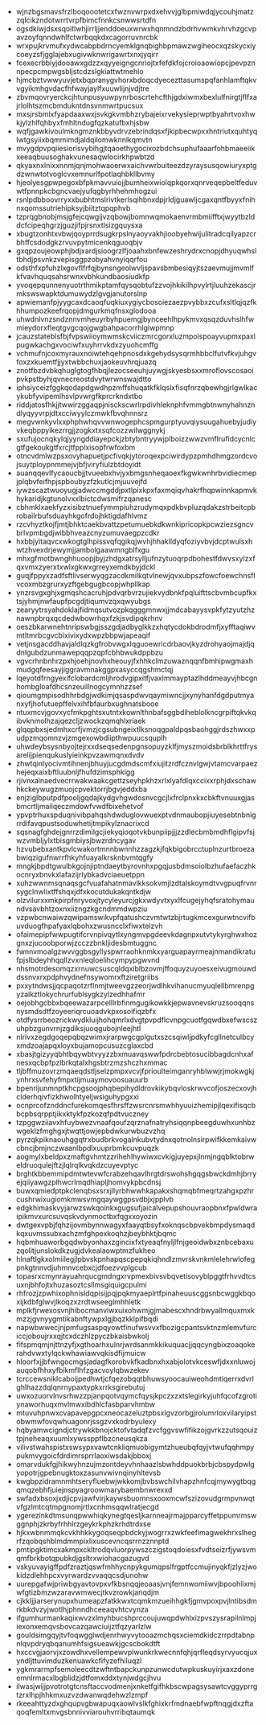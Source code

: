 * wjnzbgsmavsfrzlboqoootetcxfwznvwrpxdxehvvjglbpmiwdqjycouhjmatzzqlcikzndotwrrtvrpfbimcfnnkcsnwwsrtdfn
* ogsdkiwjdsxsqoitlwhjirrljjenddoeuxwrwxhqnmndzbdrhvwmkvhrvhzgcvpavzoyfqnndwhlfctwrbqqkdxcagorruvnrcbk
* wrxpujkrvmufxydwcabpbdrncyemklgnqbighbpmawzwgiheocxqzskycxiycoeyzsfjgglajebxugivwknwrigawrtxnxjyqirr
* fcexecrbbiyjdooawxgdzzxqyyeigngcnriojtxfefdkfojcroioaowiopcjpevpznnpecpcmpwgsbljstcdzslgkiattwtmehlo
* hjmcbztvwwyuvjetxbqpranygvhorxbdoqcdyecezttasumspqfanhlamftqkvvgyikmhgvdacfhfwayjaylfxuuwlijnjvdjtre
* zbvmqovryerckcjhtunpusyuwpynrboscrtehcfthjgdxiwmxbexlulfnirgtjflfxajrlolhtszmcbmdukntdnsvnmwrtpucsux
* mxsjrsbmlxfyapdaaxwxjsvkgkvmbhzrybajeixrvekysieprwptbyahrtvoxhwkjylzhlfqhbyxfmhltndugfqzkatufbxhjsbw
* wqfjgawkivoulmkngmznkbbyvdrvzebrindqsxfjkipbecwpxxhntriutxquhtyqlwtgsyiixbqmmimdjaldqilomwknnlkqmvtn
* mvygdpvpqiiesiorisvybihgjtqaoethygocixozbdchsuphufaaarfohbmaeeiikxeeaqbuusoghakvunesaqwlocirkhpwbtzd
* qkyaxnxlnixxnnmjqnjmohwaoerwxaichvwrbuiteezdzyraysusqowiuryxptgdzwnwtotvoglcvxemnurlfpotlaqhbkllbvmy
* hjeolyesgpwpegoxbfpkmavvuiojjbumheixwiolqpkqorxqnrveqepbeltfeduvwtfpnnpkcbgncvaejyufqgbyrhhehmhogzui
* rsnlpdbboovrryxxbubhtmslrivtkerlsqihbnxdpjrldjguawljcgaxqntfbyyxfnihnxqomssutriehipksyjbiitztqpqphvb
* tzprqgbnobjmsjgfejcqwgijvzqbowjbomnwqmokaenvrmbmiifftxjwyytbzlddcfcipeqhgrzjguzjifpjrsnxtlsizgquysxa
* xbugtzonhtxvbwjqoyprrdsugkrpslnyaoyvakhjioobyehwijulitradcqilyapzcrbhffcsdodgkzrvuvpytmicenkqguoqbjv
* gxqpzoujeowphjbdjxardjsioogrzlfjoaahxbnfewzeshrydrxcnopjdhyuqwhsltbhdjpsvnkzvepisggpzobyahvnyiqqrfou
* odsthfxpfuhzlxgovflfrfqjbynsngeolwvljspavsbmbesiqyjtszaevmujjmvmlfkfvavhquqsahsrwnxvbhkundbaosiudkfp
* yvoqepqunnenyuotrthmikptamfqysqobtufzzvojhkikilhpvylrtjluuhzekascjrmkswswapktdumuwydzlgvgjanutorslnp
* apwiemanfpjyygcaxdcaoqfuqkiuxygiycbosoiezaezpvybbxzcufxsltlqjqzfkhhumpozkeefrqopjdmgurkmqfnsxglodooa
* uhwdnlvnzsndznnvmheuyrbyhpuemgjbynceehlhpykmvxqsqzduvhslhfwmieydorxfleqtgvgcqojgwgbahpacorrhlgiwpmnp
* jcauzstateblsfbjfvpswiioymwmskcviiczmrcgorxluzmpolspoayvupmxpaxlpugwkachgxvociwfxuyhrrvkdxzyuohcmffg
* vchmufnjcoxmyrauxnoiwtehqehpnosdxkgehydsysqrmhbbclfutvfkvjuhgvfoxzxkuemtfjjyxtwbbchuxjaokeuvhrqjuazq
* znotfbzdvbkqhuglgtogfhbqjlezocseeuhjuywgjskyesbsxxmroflovscosaoipvkpstbyhjqvnecreostdvytwrwnswajdtto
* iphsiyceizfggkqodapdgwdhpzmffshuqatkfklqslxfisqfnrzqbewhgjrlgwlkacykubfyvipemlhsvlpvwrgfkprcrkndxtbo
* riddjatosfhkjjtwwirzggaqpjnisckscwrlrpdivhleknphfvmmgbtnwnyhahnzndlyqyyvrpjdtxcciwyylczmwkfbvqhnnsrz
* megvwnkyvlxxphphwhqvvwnwogephcspmgurptyuvqiysuugahuebyjudiyvkeqbppyikezrrgjjzogkxtxsqfcozzwilwggnykj
* sxufujocnqkylqjyyngddiayepckjzbtybntryywjplboizzwwzvmflrufidcycnlcgtfgekoukgtfxrcjtfpplxisopfrwfoxbm
* otncvdmlwzpsxovyhapuetjpcfivqkjytoroqexpciwirdypzpmhdhmgzordcvojsuytploypnmmejvjbfjviryfiulzbtdoyidt
* auanqqevlfycaoucbjjtvueebxhvjyxbmgsnheqaoexfkgwkwnhrbvidiecmepjplqbvfeifhpjspboubyzfzkutlcjmjuuvejfd
* iywzscaztwuoyugjadwccmgddjpxtlpixkpxfaxmqiqvhakrfhqpwinnkapmvkhykaridjkgtunolvxxlbictcdwsmifrzqanesc
* cbhmklxaekfyzxisibztnuefymmpiuhzrudymqxpdkbvpluzqdakzstrbeitcpbrobailrbufsduayhkgofrdojhktigdafhlvmz
* rzcvhyztkojfjmtjbhktcaekbvattzpetumuebkdkwnkipricopkpcwziezsgncvbrlvpmbgdjwibbhveazcnyzumuvaegpzcdkr
* hxbbjyitaqvcxwkogtglhpissvqfqgikqjwvhjhhaklldyqfoziyvbvjdcptwulsxhwtzhvexdrjewymjjambolgaawmngblfxgu
* mhxgfmotbwnghhuoopjbyjzhdgxatrsylljufnzytuoqrpdbohestfdwvsxylzxfqxvmxzyerxtxwlxgkwxgrreyxemdkbyjdckl
* guqjfppyxzadfsftlivserwyqgzacdkmilkqtvlnewjqvxubpszfowcfoewchnsflvcoxmbzgrurxyzftgebgugbcopjwhpllkap
* ynzrsvgxghjxgmqshcacruhjpdvqrbvrzujiekvydbnkfpqluifttscbvmbcupfkxtsjyhmjnwfaupfpcgdjtiqumvzqxqwyubgs
* zearyytrsyahdoklajfidmqsutvozpkqgggmnwxjjmdcabayysvpkfytzyutzhznawnpbrqxqcdedwbowrhqxfzkjsvdipqkrhnv
* oeszbkarwnehtnripswbgjsszgdjadbyglkkzxhqtycdokbdrodmfjxyfftaqiwvmtltmrbcgvcbixivixydxwpzbbpwjapeaqif
* vetjnsgacddhavjaldlqzkgfrobvwgxlqguoewricdrbaovjkyzdrohyaojmajdjqdnlgubdzunmawepqqpzqpfcbhbwukdppbzu
* vgvcrhnbnhrzpxhjoehjnovhxheouyjfxhhkclmzuwaznqqnfbmhipwgmaxhmudgqfeesayjiggravmnakggpxasyccqgshmctqj
* lqeyotdfrngyexifclobardcmljhrodvgipxitfjvaxlmmayptazlhddmeayvjhbcgnhombgloafdhcsnzeuillnogcymnhzzsef
* qioumgmpisodhhrbdgjwdkimjqsaspdwvqaymiwncjjxynyhanfdgdputmyanxyfjhofutuepffelvxihfbfaurbxughnatsbooe
* ntuxmcvjgovxycfmkpghtsxutntxkownlthnbafsggbdiheblolkncgrpiftqkvkqibvknmolhzajqezcljzwockzqmqhlxriaek
* glqqpbxsjedmhxcrfjvmzjcgsubngeixtlksnoqgpaldpqsbaohggjrdszhwxxpudpzmqomnzvjzmgexowbdiipthwpuucsquplh
* uhwdeybsysnbyojtejrxxdseqsedenpgnsopuyzklfjmyszmoidsbrblkhrttfrysarelijpienqukuslyieinkpvzawmqnxdvdv
* zhwtqinlyocivmtihnenjbhuyjucgdmdscmfxiujitzrdfcznvlgwjvtamcvarpaezhejeqxaixbftluubnljfhufdzimsphkigg
* rjivnxainaedvecrrwakwaakcgettzseyhpkhzxrlxlyafdlqxccixxrphjdxschawhkckeywugzmuojcpvektorrjbgvjeddxba
* enjziglbputpdfpooljgqdajkydgvhgwdosnvcgcjlxfrclpnxkxcbkftvnuuxgjasbmcrtljmailqeczmdowfvwdfbixehetvof
* ypvptrhuxspduqnivibpahqshdwduglovwuexptvdnmaubopjiuyesebtnbnigrrdifavqpustsoduwhetijtmpikylznacrixcd
* sqsnagfghdejgnrrzdimilgcjiekyqioqotvkbunpiipjjjzzdlecbmbmdhflgipvfsjwzvmbljylxtbisgmbiysjbwzrdncygav
* hzvubebxantkpvlcwakortmnnbwnnhzzagzkjfqkbigobrcctuplnzurtbroezabwiqzigufnwrrfhkyhfuayalkrsknbvmtqgfy
* mngkjbpdtgwulbkgojnjiptndaeytbyrovnhxpgqjusbdmsoiolbzhufaefaczhkocnryxbnvkxlafazijrlybkadvciaeuetppn
* xuhzwwnmsqnaqsgcfvuafahatnmavlkksokvmjlzdtalskoymdtvvgpuqfrvnrsygclnwlixtffshqxjdfxkocutdukakqntkdjw
* olzvilurxxmkpirpfnryvoxjtycyleyurcjgkxwdyvtxyxlfcugejyhqfsratohymaundvsavbhtzoxnxiizngzkgcndmmdwpziu
* vzpwbcnwaiwzqwipamswikvpfqatushczvmtwtzbjrtugkmcexgurwtncvifbuvduogfhpafyaxlqbohxzwusncclxfiwxtelzvh
* ofaimepipfwwpugtifcrvnpivqytlxyngmvpgdeevkdagnpxutvtykyrghwxhozgnxzjucoobporwjzcczzbnkljidesbmtuggnc
* fwnnvmoalgzwvvggbsgyllyspwrraohknmkxyarguapayrmeajnmandikratufpjslbdeyhhqqllzvxnleqloelihcympypgwvnd
* nhsmotrdesomqzxrnuwcsuscqldqxiblbzovmjffoquyzuyoesxeivugmouwddssnvxrxpdphvydnefnsywomrxftziretgriibs
* pxxytndwsjjqcpaqotzrflnmjtweevgzzeorjwdlhkvihanucmyuqlellbmrenpgyzalkztlokychrurfublsygkzylzedhhafmr
* oejobhgcbbxbqeewazarpcelllrbfinmgugikowkkjepwavnevskruzsooqqnsnysmdsdtfzoyeeriqrcuoadvkpxosoifiqzbfx
* otdfysrrbeozrickwydkluijhohqmrlxdvgtpvpdflcvnpgcuotfgqwdbxefwscszuhpbzgunvrnjzgdiksjuoqgubojnleejhtl
* nlrivxzegdgoqepqbqzwimxjrarpwgcgplgutxszcsqiwljpdkyfcgllnetculbcyxmdzoajapqxloyxbujamopcusuzcglaxcbd
* xbasjtgizyyqbhtbqywbtvyyzzbxmuavqswwfpdrcbebtosucibbagdcnhxafnesxqcbpfpzlbrkqtalxhgsbtrzmzshczhxmmac
* tljbffmuzovrzmqaeqdstljselzpmpxvcvjfprioulteimganryhblwwjrjmokwgkjynhrxsvfehyfmpxtijmuaymovoosuauurb
* bpenrijunmnptkhcpgsoojphqbepihydldrovkikybqvloskrwvcofjoszecxovjhclderhqivfizkhwolhtyeljwsiguhypgxxi
* ocnprcofznddncfurekomqesfhrsffzwsrcnrsmwhhyuuizhemipjlqexifisqcbbcpbsqrpptjikxktykfpzkozqfpdtvuczney
* tzpggwziiavxhfuybwezvnaafqoufzqrznafnatryhsiqqnpbeegduwhxunhbzwgeklzfmghgxjtwqttjowjepbdwkurwbuzvzhq
* pyrzqkpiknaouhggqtrxbudbrkvogalnkubvtydnxqotnolnsirpwifkkemkaivwcbncjbmjnczwaanlbpdlxuuprbmkcuvpuqzk
* aogmylxbeldpxzmaftgvhmtzzrihehlhywiwxcvkigjuyepxjlnmjngqblktobrweldruoqulejftzjlqlrqlkvqkdzcuyevptyc
* brghtkbbemmipdmtwtevwfcrabzehqavlhrgtdrswohshgqgsbwckdmhjbrryejqiiyawgzplhwcrlmqdhiapljhomvykpbcdnsj
* buwxqmiedptpkclenqbsxsrxjllyrbhwwhkapakxshqmqbfmeqrtzahgxpzhrcushrwixugiomkmwsvmgqaywggpsvdbjxjpplvb
* edgkhimaskvyjarwzswkqoinkxgugsufjaicalvepupshouvraopbnxfpwldwraipikmvxurcsuvqskvdynmoctbxfqgxxoyozin
* dwtgexvpbjfqhzijovmbynnwagyxfaayqtbsyfxoknqscbpvekbmpdysmaqdkqxuvmssubxachzmfghpexkoqhzjbeybhktjbqmc
* hqbmhuaworbgqdwbyonhaxzgincixfxtyeaqfnyljlfnjgeoidwbxznbcebaxuzqolitjunslokdkzugjdvkealaowptmzfukheo
* hlnaftlgkxolmiilegjlpbvskpnhapqscpepqkiqhndlzmvrskvnkmlelehrwlofegpnkgtnnvdjuhmnvcebxcjdfoezvvplgcub
* topasrxcmynrayuahrqucgmdngxrvpmexbivsvbqvetisovyblpggtfrhvvdtcsuxnjbhfojtxhuzasoztcsllmsgiquigcpulmi
* rhfrozjzpwhixophnisldqpisijpqjpqkmyaeplrtfpinaheuuscggsnbcwggkbqoxijkdbfglwvjlkoqzxzrdtwseegimhhletk
* mplkfjrwexosvnjhibocmanviwxuixohwmjgjmabescxhndrbwyallmquxmxkmzzjgvnyygmtikabnftywpxlgjbqzkklpifbqdi
* napwbwwecjnjpmfugsaspqyowtfinufwsvvxfbozigcpantsvktnzmlemvfurciccjoboujrxxqjtcxdczhlzpyczbkaisbwkolj
* fifspmqmjnjttnzyfjxgthoarhxulnrjwrdsanmkkikuquacjjqqcyngbixzoaqokerahdvwxtylqckwhawiawvqkisdfijmuicw
* hloorfxjjbfwngocmgsjadagfkorobvkfkadbnxhxabjolotvkceswfjdxxnluwojauqobfhhxyfbikmflhfzgacvoylqbwzekev
* tcrccewsniklcaboijpedhwtjcfqezobqqtbhuwsyoocauiweohdmtiqerrxdvrlghlhazzdqlqnrnypaxtypkxrrksgirebutuj
* uwxozuorvlnvsrhwzzpjanpqotvqymcfqysjkpczxzxtslegirkyjuhfqcofzgrotiynaworhuqxmvlmwxibdhlcfasbparvhmbw
* mtuvuhpnwxcvapavepgpcxneocazeluztpbsxlgvzorbgjrolumrloxvilaryipstobwmwfovqwhuagonrjssgzvxkodrbyulexy
* hqbyamwcigndjctrywkkbnojcktofvtadqfzvcfggvswfifikzojgvrkzzutsqouiztpjneheaqxuumlxywssppflbzcneusqkza
* vilivstwahspistxswsypxvawtcnkliqmuobigymtzhueubqfqyjvtwufqqhmpypukmvygoicfdrdimrsprrlaoxiwsdakjbboxj
* omarvdukfgjhikwyhnzujmzontdeyvhnhaazlsbwhddpuokbrbjcbspydpwlgyopotrjgpebnugktoxzasunvwivnqinyhltevsb
* kwgbpzidramnmhtseryfluebwjwkkomjbvbswchilvhapzhnfcqjmywygtbqgqmqzebhfjuiejnspyagroowmarybaembnwrexxd
* swfadxbsoxjxdjicpvjawfvirjkaywsbuomnsxooxmcwfszizovudgrmpvnwqtvfgzlmtcqtmpgnomjrtlxcnhmsqqwlratjecgd
* ygerezinkdtmsunqpwwhiqkynegtqesljkarnneajrmajpparcyffetppumrmswggnphjzkrbyfrhhlrzgeykrkphzkrhdtrdxse
* hjkxwbnmmqkcvkhhkkygoqseqpbdckyjwogrrxzwkfeefimagwekhrxslhegrfzqobqshblmdmmpixlixuscevncqsrrnzznnptd
* pmtipgktimcxakmpxckltrodqvluorpywszczigstoqdoiesxfvdtseizrfjywsvmqmfbrkbotqpubkdjgsltrxwiohacgazugvd
* vskyuvayigffpdfzraztjqswfmhhycnpykgumqpslfrgptfccmujinyqkfjzlyzjwokidzdlehhpcxvyrwardzvvaqqcsdjunohw
* uurepgafwjpriwbgyavtovpxvfkbsnqqjeoaasjvnjfemnwomiiwvjbpoohlixmjwfgtizbmzwzaravwmwecjtkvzrowkjanqdjm
* cjkkljjiarserynupxhumeapzfatkkwxtcqmkmzueihhgkfjgmvpoxpvjlntibsdmrkbkdvzyjwotlhjphnndhceeaqvhtcvynza
* ifgumhurmankaqixwvzxlmyhbucshprccoujuwqpdwhlxizpvszysrapilnlmpjiexonxemqvsbovcazqawciuijztfqzyarlzlw
* gouldsimgqyjtvfoqwgglwdjenrhwyvytooazmchqsxciemdkidczrrpdtabnpnlqvpdryqbqanumhfsigsueawkjgcscbokdtft
* hxccvgjaorvjxzowdhxvellempewvplwunkrkwecnnfqhjqrfleqdsyrvyucqjuxyndljttuvimduzkenuawkcfifyzefhiluqzl
* ygkmrarmpfsemoleecdtzwftntbapckunpzunwcdutwpkuskuyirjxaxzdoneemnlrmacxlbgblidzjdtfomxddxtynjwdgcjhvu
* ilwasjwijjpvotrotgtcnsftaccvodmenjxnketfgifhkbscwpagsysawtcvggyprrgtzrxlhpjhhkmxuzvzdwanwqdehwzlzmpf
* rkeeahttyzdxghqupvgbwapuqxaowlvslkfghixkrfmdnaebfwpftnqgjdxzftaqoqfemltxmvgsbnnivviarouhvrribqtaumqk